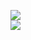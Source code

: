 [![](https://img.shields.io/badge/Made%20With-Github%20Spray-lightgrey.svg?style=for-the-badge&logo=github)](https://github.com/Annihil/github-spray#32100)  
[![](https://i.imgur.com/2DrTn0Z.gif)](https://github.com/Annihil/github-spray)